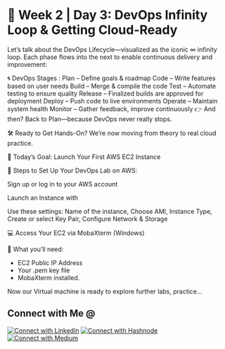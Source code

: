 #  🔄 Week 2 | Day 3: DevOps Infinity Loop & Getting Cloud-Ready

Let’s talk about the DevOps Lifecycle—visualized as the iconic ∞ infinity loop.
Each phase flows into the next to enable continuous delivery and improvement:

🌀 DevOps Stages :
Plan – Define goals & roadmap
Code – Write features based on user needs
Build – Merge & compile the code
Test – Automate testing to ensure quality
Release – Finalized builds are approved for deployment
Deploy – Push code to live environments
Operate – Maintain system health
Monitor – Gather feedback, improve continuously
👉 And then? Back to Plan—because DevOps never really stops.

🛠️ Ready to Get Hands-On?
We’re now moving from theory to real cloud practice.

🎯 Today’s Goal: Launch Your First AWS EC2 Instance

🧩 Steps to Set Up Your DevOps Lab on AWS:

Sign up or log in to your AWS account

Launch an Instance with 

Use these settings:
Name of the instance, Choose AMI, Instance Type, Create or select Key Pair, Configure Network & Storage

💻 Access Your EC2 via MobaXterm (Windows)

📌 What you’ll need:

* EC2 Public IP Address
* Your .pem key file
* MobaXterm installed.

Now our Virtual machine is ready to explore further labs, practice...

## Connect with Me @

[![Connect with LinkedIn](https://img.shields.io/badge/LinkedIn-Connect-blue?style=for-the-badge&logo=linkedin)](https://www.linkedin.com/in/jasmeetsm)
[![Connect with Hashnode](https://img.shields.io/badge/Hashnode-Follow-blueviolet?style=for-the-badge&logo=hashnode)](https://devops2025.hashnode.dev)
[![Connect with Medium](https://img.shields.io/badge/Medium-Follow-black?style=for-the-badge&logo=medium)](https://medium.com/@jasmeetsm04)
